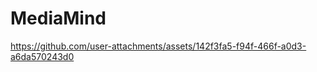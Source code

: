 # MediaMind










https://github.com/user-attachments/assets/142f3fa5-f94f-466f-a0d3-a6da570243d0

